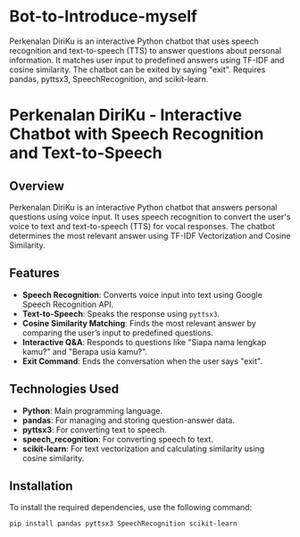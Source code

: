 # Bot-to-Introduce-myself
Perkenalan DiriKu is an interactive Python chatbot that uses speech recognition and text-to-speech (TTS) to answer questions about personal information. It matches user input to predefined answers using TF-IDF and cosine similarity. The chatbot can be exited by saying "exit". Requires pandas, pyttsx3, SpeechRecognition, and scikit-learn.

# Perkenalan DiriKu - Interactive Chatbot with Speech Recognition and Text-to-Speech

## Overview
Perkenalan DiriKu is an interactive Python chatbot that answers personal questions using voice input. It uses speech recognition to convert the user's voice to text and text-to-speech (TTS) for vocal responses. The chatbot determines the most relevant answer using TF-IDF Vectorization and Cosine Similarity.

## Features
- **Speech Recognition**: Converts voice input into text using Google Speech Recognition API.
- **Text-to-Speech**: Speaks the response using `pyttsx3`.
- **Cosine Similarity Matching**: Finds the most relevant answer by comparing the user’s input to predefined questions.
- **Interactive Q&A**: Responds to questions like "Siapa nama lengkap kamu?" and "Berapa usia kamu?".
- **Exit Command**: Ends the conversation when the user says "exit".

## Technologies Used
- **Python**: Main programming language.
- **pandas**: For managing and storing question-answer data.
- **pyttsx3**: For converting text to speech.
- **speech_recognition**: For converting speech to text.
- **scikit-learn**: For text vectorization and calculating similarity using cosine similarity.

## Installation
To install the required dependencies, use the following command:
```bash
pip install pandas pyttsx3 SpeechRecognition scikit-learn
